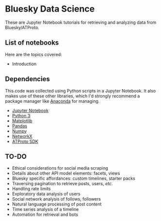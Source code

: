# Bluesky Data Science
These are Jupyter Notebook tutorials for retrieving and analyzing data from Bluesky/ATProto.

## List of notebooks
Here are the topics covered:
* Introduction

## Dependencies
This code was collected using Python scripts in a Jupyter Notebook. It also makes use of these other libraries, which I'd strongly recommend a package manager like [Anaconda](https://www.anaconda.com/products/individual) for managing.

* [Jupyter Notebook](https://jupyter.org/)
* [Python 3](https://www.python.org/)
* [Matplotlib](https://matplotlib.org/)
* [Pandas](https://pandas.pydata.org/)
* [Numpy](https://numpy.org/)
* [NetworkX](https://networkx.org/)
* [ATProto SDK](https://atproto.blue/)

## TO-DO
* Ethical considerations for social media scraping
* Details about other API model elements: facets, views
* Bluesky specific affordances: custom timelines, starter packs
* Traversing pagination to retrieve posts, users, *etc*.
* Handling rate limits
* Exploratory data analysis of users
* Social network analysis of follows, followers
* Natural language processing of post content
* Time series analysis of a timeline
* Automation for retrieval and bots
